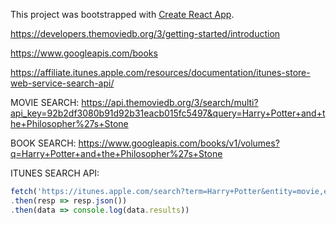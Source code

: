 This project was bootstrapped with [Create React App](https://github.com/facebookincubator/create-react-app).

https://developers.themoviedb.org/3/getting-started/introduction

https://www.googleapis.com/books

https://affiliate.itunes.apple.com/resources/documentation/itunes-store-web-service-search-api/


MOVIE SEARCH: https://api.themoviedb.org/3/search/multi?api_key=92b2df3080b91d92b31eacb015fc5497&query=Harry+Potter+and+the+Philosopher%27s+Stone

BOOK SEARCH: https://www.googleapis.com/books/v1/volumes?q=Harry+Potter+and+the+Philosopher%27s+Stone

ITUNES SEARCH API:
```javascript
fetch('https://itunes.apple.com/search?term=Harry+Potter&entity=movie,ebook')
.then(resp => resp.json())
.then(data => console.log(data.results))
```
